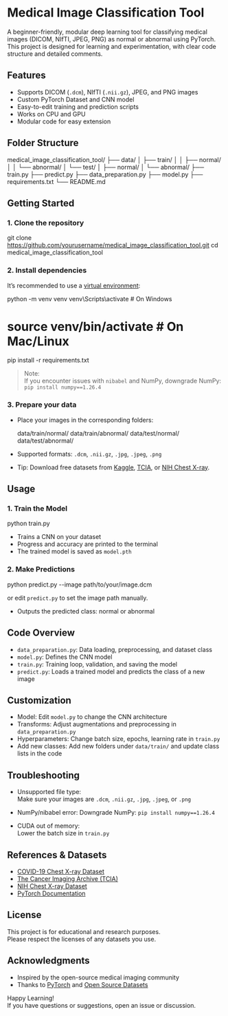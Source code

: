 # Medical Image Classification Tool

A beginner-friendly, modular deep learning tool for classifying medical images (DICOM, NIfTI, JPEG, PNG) as normal or abnormal using PyTorch.  
This project is designed for learning and experimentation, with clear code structure and detailed comments.

## Features

- Supports DICOM (`.dcm`), NIfTI (`.nii.gz`), JPEG, and PNG images
- Custom PyTorch Dataset and CNN model
- Easy-to-edit training and prediction scripts
- Works on CPU and GPU
- Modular code for easy extension

## Folder Structure

medical_image_classification_tool/
├── data/
│   ├── train/
│   │   ├── normal/
│   │   └── abnormal/
│   └── test/
│       ├── normal/
│       └── abnormal/
├── train.py
├── predict.py
├── data_preparation.py
├── model.py
├── requirements.txt
└── README.md

## Getting Started

### 1. Clone the repository

git clone https://github.com/yourusername/medical_image_classification_tool.git
cd medical_image_classification_tool

### 2. Install dependencies

It’s recommended to use a [virtual environment](https://docs.python.org/3/library/venv.html):

python -m venv venv
venv\Scripts\activate  # On Windows
# source venv/bin/activate  # On Mac/Linux

pip install -r requirements.txt

> Note:  
> If you encounter issues with `nibabel` and NumPy, downgrade NumPy:  
> `pip install numpy==1.26.4`



### 3. Prepare your data

- Place your images in the corresponding folders:
  
  data/train/normal/
  data/train/abnormal/
  data/test/normal/
  data/test/abnormal/
  
- Supported formats: `.dcm`, `.nii.gz`, `.jpg`, `.jpeg`, `.png`
- Tip: Download free datasets from [Kaggle](https://www.kaggle.com/), [TCIA](https://www.cancerimagingarchive.net/), or [NIH Chest X-ray](https://nihcc.app.box.com/v/ChestXray-NIHCC).

## Usage

### 1. Train the Model

python train.py

- Trains a CNN on your dataset
- Progress and accuracy are printed to the terminal
- The trained model is saved as `model.pth`

### 2. Make Predictions

python predict.py --image path/to/your/image.dcm

or edit `predict.py` to set the image path manually.

- Outputs the predicted class: normal or abnormal

## Code Overview

- `data_preparation.py`: Data loading, preprocessing, and dataset class
- `model.py`: Defines the CNN model
- `train.py`: Training loop, validation, and saving the model
- `predict.py`: Loads a trained model and predicts the class of a new image

## Customization

- Model: Edit `model.py` to change the CNN architecture
- Transforms: Adjust augmentations and preprocessing in `data_preparation.py`
- Hyperparameters: Change batch size, epochs, learning rate in `train.py`
- Add new classes: Add new folders under `data/train/` and update class lists in the code

## Troubleshooting

- Unsupported file type:  
  Make sure your images are `.dcm`, `.nii.gz`, `.jpg`, `.jpeg`, or `.png`

- NumPy/nibabel error: 
  Downgrade NumPy: `pip install numpy==1.26.4`

- CUDA out of memory:  
  Lower the batch size in `train.py`

## References & Datasets

- [COVID-19 Chest X-ray Dataset](https://github.com/ieee8023/covid-chestxray-dataset)
- [The Cancer Imaging Archive (TCIA)](https://www.cancerimagingarchive.net/)
- [NIH Chest X-ray Dataset](https://nihcc.app.box.com/v/ChestXray-NIHCC)
- [PyTorch Documentation](https://pytorch.org/docs/stable/index.html)

## License

This project is for educational and research purposes.  
Please respect the licenses of any datasets you use.

## Acknowledgments

- Inspired by the open-source medical imaging community
- Thanks to [PyTorch](https://pytorch.org/) and [Open Source Datasets](https://github.com/sfikas/medical-imaging-datasets)

Happy Learning!  
If you have questions or suggestions, open an issue or discussion.